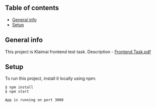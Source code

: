 ## Table of contents
* [General info](#general-info)
* [Setup](#setup)

## General info
This project is Klaimai frontend test task.
Description - [Frontend Task.pdf](https://github.com/terazumova/klaimai-test-frontend/files/10954809/Frontend.Task.1.pdf)
	
## Setup
To run this project, install it locally using npm:

```
$ npm install
$ npm start
```

```bash
App is running on port 3000
```
